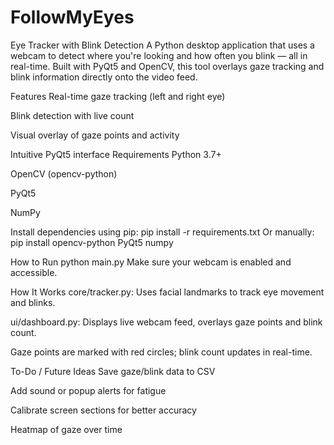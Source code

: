 # FollowMyEyes
Eye Tracker with Blink Detection
A Python desktop application that uses a webcam to detect where you're looking and how often you blink — all in real-time. Built with PyQt5 and OpenCV, this tool overlays gaze tracking and blink information directly onto the video feed.

Features
Real-time gaze tracking (left and right eye)

Blink detection with live count

Visual overlay of gaze points and activity

Intuitive PyQt5 interface
Requirements
Python 3.7+

OpenCV (opencv-python)

PyQt5

NumPy

Install dependencies using pip:
pip install -r requirements.txt
Or manually:
pip install opencv-python PyQt5 numpy

How to Run
python main.py
Make sure your webcam is enabled and accessible.

How It Works
core/tracker.py: Uses facial landmarks to track eye movement and blinks.

ui/dashboard.py: Displays live webcam feed, overlays gaze points and blink count.

Gaze points are marked with red circles; blink count updates in real-time.

To-Do / Future Ideas
Save gaze/blink data to CSV

Add sound or popup alerts for fatigue

Calibrate screen sections for better accuracy

Heatmap of gaze over time


